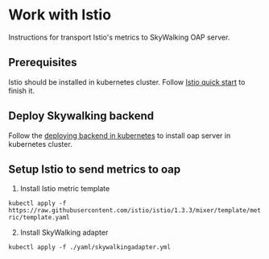 # Work with Istio

Instructions for transport Istio's metrics to SkyWalking OAP server.

## Prerequisites

Istio should be installed in kubernetes cluster. Follow [Istio quick start](https://istio.io/docs/setup/kubernetes/quick-start/)
to finish it.

## Deploy Skywalking backend

Follow the [deploying backend in kubernetes](../backend/backend-k8s.md) to install oap server in kubernetes cluster.

## Setup Istio to send metrics to oap

1. Install Istio metric template

`kubectl apply -f https://raw.githubusercontent.com/istio/istio/1.3.3/mixer/template/metric/template.yaml`

2. Install SkyWalking adapter

`kubectl apply -f ./yaml/skywalkingadapter.yml`
